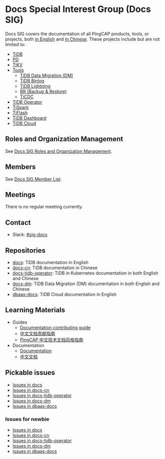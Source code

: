 # Docs Special Interest Group (Docs SIG)

Docs SIG covers the documentation of all PingCAP products, tools, or projects, both [in English](https://pingcap.com/docs/stable/) and [in Chinese](https://pingcap.com/docs-cn/stable/). These projects include but are not limited to:

- [TiDB](https://github.com/pingcap/tidb)
- [PD](https://github.com/pingcap/pd)
- [TiKV](https://github.com/tikv/tikv)
- [Tools](https://pingcap.com/docs/dev/reference/tools/user-guide/)
  - [TiDB Data Migration (DM)](https://github.com/pingcap/dm)
  - [TiDB Binlog](https://github.com/pingcap/tidb-binlog)
  - [TiDB Lightning](https://github.com/pingcap/tidb-lightning)
  - [BR (Backup & Restore)](https://github.com/pingcap/br)
  - [TiCDC](https://github.com/pingcap/ticdc)
- [TiDB Operator](https://github.com/pingcap/tidb-operator)
- [TiSpark](https://github.com/pingcap/tispark)
- [TiFlash](https://pingcap.com/blog/delivering-real-time-analytics-and-true-htap-by-combining-columnstore-and-rowstore/)
- [TiDB Dashboard](https://github.com/pingcap-incubator/tidb-dashboard)
- [TiDB Cloud](https://pingcap.com/products/tidbcloud)

## Roles and Organization Management

See [Docs SIG Roles and Organization Management](./roles-and-organization-management.md).

## Members

See [Docs SIG Member List](https://pingcap.com/developer/sig/docs).

## Meetings

<!--
* Regular SIG Meeting: [Mondays at 13:00 PT (Pacific Time)] (bi-weekly). [Convert to your timezone](http://www.thetimezoneconverter.com/?t=13:00&tz=PT%20%28Pacific%20Time%29).
* Meeting Zoom: Link your Meeting zoom here
* meeting Notes: Link your meeting notes here (public Google Doc)
-->

There is no regular meeting currently.

## Contact

* Slack: [#sig-docs](https://slack.tidb.io/invite?team=tidb-community&channel=sig-docs&ref=pingcap-community)

## Repositories

- [docs](https://github.com/pingcap/docs): TiDB documentation in English
- [docs-cn](https://github.com/pingcap/docs-cn): TiDB documentation in Chinese
- [docs-tidb-operator](https://github.com/pingcap/docs-tidb-operator): TiDB in Kubernetes documentation in both English and Chinese
- [docs-dm](https://github.com/pingcap/docs-dm): TiDB Data Migration (DM) documentation in both English and Chinese
- [dbaas-docs](https://github.com/tidbcloud/dbaas-docs): TiDB Cloud documentation in English

## Learning Materials

- Guides
  - [Documentation contributing guide](https://github.com/pingcap/docs/blob/master/CONTRIBUTING.md)
  - [中文文档贡献指南](https://github.com/pingcap/docs-cn/blob/master/CONTRIBUTING.md)
  - [PingCAP 中文技术文档风格指南](https://github.com/pingcap/docs-cn/blob/master/resources/pingcap-style-guide-zh.pdf)
- Documentation
  - [Documentation](https://docs.pingcap.com/)
  - [中文文档](https://docs.pingcap.com/zh/)

## Pickable issues

- [Issues in docs](https://github.com/pingcap/docs/issues?q=is%3Aissue+is%3Aopen+no%3Aassignee+sort%3Aupdated-desc)
- [Issues in docs-cn](https://github.com/pingcap/docs-cn/issues?q=is%3Aissue+is%3Aopen+no%3Aassignee+sort%3Aupdated-desc)
- [Issues in docs-tidb-operator](https://github.com/pingcap/docs-tidb-operator/issues?q=is%3Aissue+is%3Aopen+no%3Aassignee+sort%3Aupdated-desc)
- [Issues in docs-dm](https://github.com/pingcap/docs-tidb-operator/issues?q=is%3Aissue+is%3Aopen+no%3Aassignee+sort%3Aupdated-desc)
- [Issues in dbaas-docs](https://github.com/tidbcloud/dbaas-docs/issues?q=is%3Aissue+is%3Aopen+no%3Aassignee+sort%3Aupdated-desc)

### Issues for newbie

- [Issues in docs](https://github.com/pingcap/docs/issues?q=is%3Aissue+is%3Aopen+no%3Aassignee+sort%3Aupdated-desc+label%3Agood-first-issue)
- [Issues in docs-cn](https://github.com/pingcap/docs-cn/issues?q=is%3Aissue+is%3Aopen+no%3Aassignee+sort%3Aupdated-desc+label%3Agood-first-issue)
- [Issues in docs-tidb-operator](https://github.com/pingcap/docs-tidb-operator/issues?q=is%3Aissue+is%3Aopen+no%3Aassignee+sort%3Aupdated-desc+label%3Agood-first-issue)
- [Issues in docs-dm](https://github.com/pingcap/docs-dm/issues?q=is%3Aissue+is%3Aopen+no%3Aassignee+sort%3Aupdated-desc+label%3Agood-first-issue)
- [Issues in dbaas-docs](https://github.com/tidbcloud/dbaas-docs/issues?q=is%3Aissue+is%3Aopen+no%3Aassignee+sort%3Aupdated-desc+label%3Agood-first-issue)
